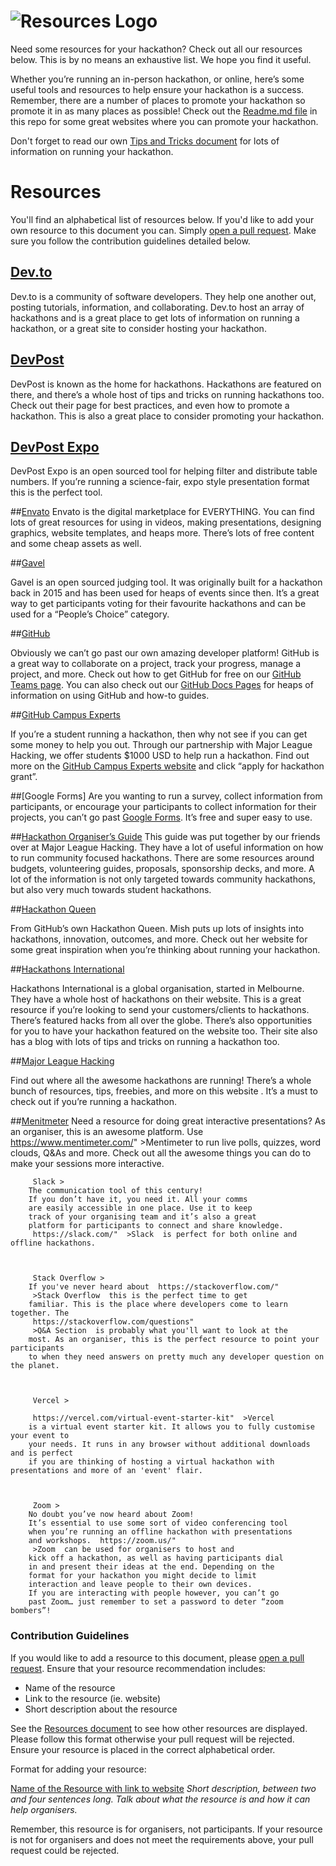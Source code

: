 # ![Resources Logo](https://user-images.githubusercontent.com/36594527/117604495-e0d2f880-b198-11eb-81a8-30ae966c0582.png)

Need some resources for your hackathon? Check out all our resources below. This is by no means an exhaustive list. We hope you find it useful.

Whether you’re running an in-person hackathon, or online, here’s some useful tools and resources to help ensure your hackathon is a success. Remember, there are a number of places to promote your hackathon so promote it in as many places as possible! Check out the [Readme.md file](https://github.com/MishManners/GitHub-Hackathons/blob/main/README.md) in this repo for some great websites where you can promote your hackathon.

Don't forget to read our own [Tips and Tricks document](https://github.com/MishManners/GitHub-Hackathons/blob/main/TipsandTricks.md) for lots of information on running your hackathon.
         
# Resources

You'll find an alphabetical list of resources below. If you'd like to add your own resource to this document you can. Simply [open a pull request](https://github.com/MishManners/GitHub-Hackathons/pulls). Make sure you follow the contribution guidelines detailed below.

## [Dev.to](https://dev.to/)

Dev.to is a community of software developers. They help one another out, posting tutorials, information, and collaborating. Dev.to host an array of hackathons and is a great place to get lots of information on running a hackathon, or a great site to consider hosting your hackathon.
        
## [DevPost](https://devpost.com/)
DevPost is known as the home for hackathons. Hackathons are featured on there, and there’s a whole host of tips and tricks on running hackathons too. Check out their page for best practices, and even how to promote a hackathon. This is also a great place to consider promoting your hackathon.
        
## [DevPost Expo](htps://github.com/nealrs/expo)

DevPost Expo is an open sourced tool for helping filter and distribute table numbers. If you’re running a science-fair, expo style presentation format this is the perfect tool. 
        
##[Envato](https://envato.com/)
Envato  is the digital marketplace for EVERYTHING. You can find lots of great resources for using in videos, making presentations, designing graphics, website templates, and heaps more. There’s lots of free content and some cheap assets as well. 

##[Gavel](https://github.com/anishathalye/gavel)

Gavel  is an open sourced judging tool. It was originally built for a hackathon back in 2015 and has been used for heaps of events since then. It’s a great way to get participants voting for their favourite hackathons and can be used for a “People’s Choice” category.        

##[GitHub](https://github.com/)

Obviously we can’t go past our own amazing developer platform! GitHub  is a great way to collaborate on a project, track your progress, manage a project, and more. Check out how to get GitHub for free on our  [GitHub Teams page](https://github.com/pricing). You can also check out our [GitHub Docs Pages](https://docs.github.com/) for heaps of information on using GitHub and how-to guides.
        
##[GitHub Campus Experts](https://education.github.com/students/experts)

If you’re a student running a hackathon, then why not see if you can get some money to help you out. Through our partnership with Major League Hacking, we offer students $1000 USD to help run a hackathon. Find out more on the [GitHub Campus Experts website](https://education.github.com/students/experts) and click “apply for hackathon grant”.
        
##[Google Forms] Are you wanting to run a survey, collect information from participants, or encourage your participants to collect information for their projects, you can’t go past [Google Forms](https://www.google.com.au/docs/about/). It’s free and super easy to use.
        
##[Hackathon Organiser’s Guide](https://guide.mlh.io/)
This guide was put together by our friends over at Major League Hacking. They have a lot of useful information on how to run community focused hackathons. There are some resources around budgets, volunteering guides, proposals, sponsorship decks, and more. A lot of the information is not only targeted towards community hackathons, but also very much towards student hackathons.
        
##[Hackathon Queen](https://hackathonqueen.com/)

From GitHub’s own Hackathon Queen. Mish puts up lots of insights into hackathons, innovation, outcomes, and more. Check out her website for some great inspiration when you’re thinking about running your hackathon.
        
##[Hackathons International](https://hackathonsinternational.com)

Hackathons International is a global organisation, started in Melbourne. They have a whole host of hackathons on their website. This is a great resource if you’re looking to send your customers/clients to hackathons. There’s featured hacks from all over the globe. There’s also opportunities for you to have your hackathon featured on the website too. Their site also has a blog with lots of tips and tricks on running a hackathon too.
        
##[Major League Hacking](https://mlh.io/)

Find out where all the awesome hackathons are running! There’s a whole bunch of resources, tips, freebies, and more on this website . It’s a must to check out if you’re running a hackathon.
        
##[Menitmeter]()
        Need a resource for doing great interactive presentations?
        As an organiser, this is an awesome platform. Use
         https://www.mentimeter.com/"  >Mentimeter 
        to run live polls, quizzes, word clouds, Q&As and more.
        Check out all the awesome things you can do to make
        your sessions more interactive.
        

        
         Slack >
        The communication tool of this century!
        If you don’t have it, you need it. All your comms
        are easily accessible in one place. Use it to keep
        track of your organising team and it’s also a great
        platform for participants to connect and share knowledge.
         https://slack.com/"  >Slack  is perfect for both online and offline hackathons.
        

        
         Stack Overflow >
        If you've never heard about  https://stackoverflow.com/"
         >Stack Overflow  this is the perfect time to get
        familiar. This is the place where developers come to learn together. The 
         https://stackoverflow.com/questions"
         >Q&A Section  is probably what you'll want to look at the
        most. As an organiser, this is the perfect resource to point your participants
        to when they need answers on pretty much any developer question on the planet.
        

        
         Vercel >
        
         https://vercel.com/virtual-event-starter-kit"  >Vercel 
        is a virtual event starter kit. It allows you to fully customise your event to 
        your needs. It runs in any browser without additional downloads and is perfect 
        if you are thinking of hosting a virtual hackathon with presentations and more of an 'event' flair.
        

        
         Zoom >
        No doubt you’ve now heard about Zoom!
        It’s essential to use some sort of video conferencing tool
        when you’re running an offline hackathon with presentations
        and workshops.  https://zoom.us/"
         >Zoom  can be used for organisers to host and
        kick off a hackathon, as well as having participants dial
        in and present their ideas at the end. Depending on the
        format for your hackathon you might decide to limit
        interaction and leave people to their own devices.
        If you are interacting with people however, you can’t go
        past Zoom… just remember to set a password to deter “zoom bombers”!



### Contribution Guidelines

If you would like to add a resource to this document, please [open a pull request](https://github.com/MishManners/GitHub-Hackathons/pulls). Ensure that your resource recommendation includes:
- Name of the resource
- Link to the resource (ie. website)
- Short description about the resource

See the [Resources document](https://github.com/MishManners/GitHub-Hackathons/blob/main/Resources.md) to see how other resources are displayed. Please follow this format otherwise your pull request will be rejected. Ensure your resource is placed in the correct alphabetical order.

Format for adding your resource:

[Name of the Resource with link to website]()
_Short description, between two and four sentences long. Talk about what the resource is and how it can help organisers._

Remember, this resource is for organisers, not participants. If your resource is not for organisers and does not meet the requirements above, your pull request could be rejected.
